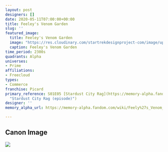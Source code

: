 ```yaml
---
layout: post
designers: []
date: 2020-05-11T07:00:00+00:00
title: Feeley's Venom Garden
slug: ''
featured_image:
  title: Feeley's Venom Garden
  image: "https://res.cloudinary.com/startrekdesignproject-com/image/upload/v1589231488/FeelysVenomGarden.png"
  caption: Feeley's Venom Garden
time_period: 2300s
quadrants: Alpha
universes:
- Prime
affiliations:
- Freecloud
types:
- Commerce
franchise: Picard
primary_reference: S01E05 [Stardust City Rag](https://memory-alpha.fandom.com/wiki/Stardust_City_Rag_(episode)
  "Stardust City Rag (episode)")
designer: ''
memory_alpha_url: https://memory-alpha.fandom.com/wiki/Feely%27s_Venom_Garden

---
```

## Canon Image

![](https://res.cloudinary.com/startrekdesignproject-com/image/upload/v1589231489/PCD_Feely_s-Venom-Garden1.jpg)